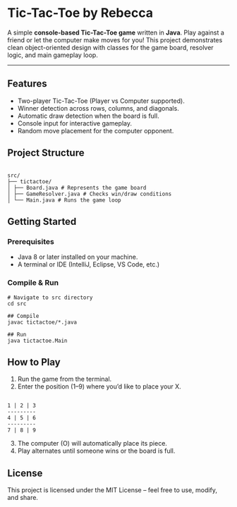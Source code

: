 # Tic-Tac-Toe by Rebecca

A simple **console-based Tic-Tac-Toe game** written in **Java**. Play against a friend or let the computer make moves for you! This project demonstrates clean object-oriented design with classes for the game board, resolver logic, and main gameplay loop.  

---

## Features  
- Two-player Tic-Tac-Toe (Player vs Computer supported).  
- Winner detection across rows, columns, and diagonals.  
- Automatic draw detection when the board is full.  
- Console input for interactive gameplay.  
- Random move placement for the computer opponent.  



## Project Structure 
```

src/
├── tictactoe/
│ ├── Board.java # Represents the game board
│ ├── GameResolver.java # Checks win/draw conditions
│ └── Main.java # Runs the game loop

```

## Getting Started  

### Prerequisites  
- Java 8 or later installed on your machine.  
- A terminal or IDE (IntelliJ, Eclipse, VS Code, etc.)  

### Compile & Run  

```
# Navigate to src directory
cd src

## Compile
javac tictactoe/*.java

## Run
java tictactoe.Main

```
## How to Play

1. Run the game from the terminal.
2. Enter the position (1–9) where you’d like to place your X.

```

1 | 2 | 3
---------
4 | 5 | 6
---------
7 | 8 | 9

```

3. The computer (O) will automatically place its piece.
4. Play alternates until someone wins or the board is full.


## License
This project is licensed under the MIT License – feel free to use, modify, and share.

